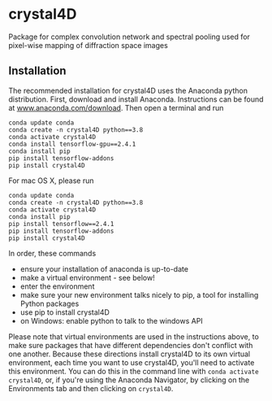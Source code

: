 # crystal4D

Package for complex convolution network and spectral pooling used for pixel-wise mapping of diffraction space images

## Installation

The recommended installation for crystal4D uses the Anaconda python distribution.
First, download and install Anaconda. Instructions can be found at www.anaconda.com/download.
Then open a terminal and run

```
conda update conda
conda create -n crystal4D python==3.8
conda activate crystal4D
conda install tensorflow-gpu==2.4.1
conda install pip
pip install tensorflow-addons
pip install crystal4D
```

For mac OS X, please run

```
conda update conda
conda create -n crystal4D python==3.8
conda activate crystal4D
conda install pip
pip install tensorflow==2.4.1
pip install tensorflow-addons
pip install crystal4D
```

In order, these commands
- ensure your installation of anaconda is up-to-date
- make a virtual environment - see below!
- enter the environment
- make sure your new environment talks nicely to pip, a tool for installing Python packages
- use pip to install crystal4D
- on Windows: enable python to talk to the windows API

Please note that virtual environments are used in the instructions above, to make sure packages that have different dependencies don't conflict with one another.
Because these directions install crystal4D to its own virtual environment, each time you want to use crystal4D, you'll need to activate this environment.
You can do this in the command line with `conda activate crystal4D`, or, if you're using the Anaconda Navigator, by clicking on the Environments tab and then clicking on `crystal4D`.
